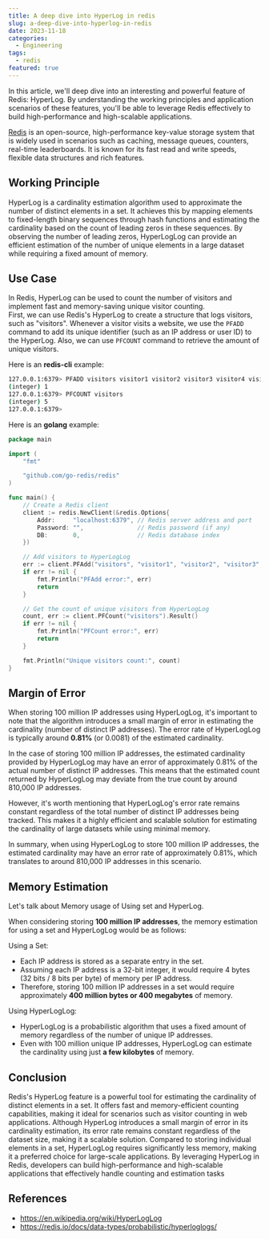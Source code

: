 ```yaml
---
title: A deep dive into HyperLog in redis
slug: a-deep-dive-into-hyperlog-in-redis
date: 2023-11-18
categories:
  - Engineering  
tags: 
  - redis
featured: true
---
```

In this article, we'll deep dive into an interesting and powerful feature of Redis: HyperLog.
By understanding the working principles and application scenarios of these features, you'll be able to leverage Redis effectively to build high-performance and high-scalable applications.

<!--more-->

[Redis](https://redis.io) is an open-source, high-performance key-value storage system 
that is widely used in scenarios such as caching, message queues, counters, real-time leaderboards.
It is known for its fast read and write speeds, flexible data structures and rich features.

## Working Principle
HyperLog is a cardinality estimation algorithm used to approximate the number of distinct elements in a set. 
It achieves this by mapping elements to fixed-length binary sequences through hash functions and estimating the cardinality based on the count of leading zeros in these sequences. 
By observing the number of leading zeros, HyperLogLog can provide an efficient estimation of the number of unique elements in a large dataset while requiring a fixed amount of memory.

## Use Case

In Redis, HyperLog can be used to count the number of visitors 
and implement fast and memory-saving unique visitor counting.  
First, we can use Redis's HyperLog to create a structure that logs visitors, such as "visitors". 
Whenever a visitor visits a website, we use the `PFADD` command to add its unique identifier (such as an IP address or user ID) to the HyperLog.
Also, we can use `PFCOUNT` command to retrieve the amount of unique visitors.

Here is an **redis-cli** example:

```bash
127.0.0.1:6379> PFADD visitors visitor1 visitor2 visitor3 visitor4 visitor1 visitor5
(integer) 1
127.0.0.1:6379> PFCOUNT visitors
(integer) 5
127.0.0.1:6379> 
```

Here is an **golang** example:

```go
package main

import (
	"fmt"

	"github.com/go-redis/redis"
)

func main() {
	// Create a Redis client
	client := redis.NewClient(&redis.Options{
		Addr:     "localhost:6379", // Redis server address and port
		Password: "",               // Redis password (if any)
		DB:       0,                // Redis database index
	})

	// Add visitors to HyperLogLog
	err := client.PFAdd("visitors", "visitor1", "visitor2", "visitor3", "visitor4", "visitor1", "visitor5").Err()
	if err != nil {
		fmt.Println("PFAdd error:", err)
		return
	}

	// Get the count of unique visitors from HyperLogLog
	count, err := client.PFCount("visitors").Result()
	if err != nil {
		fmt.Println("PFCount error:", err)
		return
	}

	fmt.Println("Unique visitors count:", count)
}
```


## Margin of Error
When storing 100 million IP addresses using HyperLogLog, it's important to note that the algorithm introduces a small margin of error in estimating the cardinality (number of distinct IP addresses). The error rate of HyperLogLog is typically around **0.81%** (or 0.0081) of the estimated cardinality.

In the case of storing 100 million IP addresses, the estimated cardinality provided by HyperLogLog may have an error of approximately 0.81% of the actual number of distinct IP addresses. This means that the estimated count returned by HyperLogLog may deviate from the true count by around 810,000 IP addresses.

However, it's worth mentioning that HyperLogLog's error rate remains constant regardless of the total number of distinct IP addresses being tracked. This makes it a highly efficient and scalable solution for estimating the cardinality of large datasets while using minimal memory.

In summary, when using HyperLogLog to store 100 million IP addresses, the estimated cardinality may have an error rate of approximately 0.81%, which translates to around 810,000 IP addresses in this scenario.

## Memory Estimation
Let's talk about Memory usage of Using set and HyperLog.

When considering storing **100 million IP addresses**, the memory estimation for using a set and HyperLogLog would be as follows:

Using a Set:

+ Each IP address is stored as a separate entry in the set.
+ Assuming each IP address is a 32-bit integer, it would require 4 bytes (32 bits / 8 bits per byte) of memory per IP address.
+ Therefore, storing 100 million IP addresses in a set would require approximately **400 million bytes or 400 megabytes** of memory.

Using HyperLogLog:

+ HyperLogLog is a probabilistic algorithm that uses a fixed amount of memory regardless of the number of unique IP addresses.
+ Even with 100 million unique IP addresses, HyperLogLog can estimate the cardinality using just **a few kilobytes** of memory.

## Conclusion

Redis's HyperLog feature is a powerful tool for estimating the cardinality of distinct elements in a set. It offers fast and memory-efficient counting capabilities, making it ideal for scenarios such as visitor counting in web applications. Although HyperLog introduces a small margin of error in its cardinality estimation, its error rate remains constant regardless of the dataset size, making it a scalable solution. Compared to storing individual elements in a set, HyperLogLog requires significantly less memory, making it a preferred choice for large-scale applications. By leveraging HyperLog in Redis, developers can build high-performance and high-scalable applications that effectively handle counting and estimation tasks

## References

+ https://en.wikipedia.org/wiki/HyperLogLog
+ https://redis.io/docs/data-types/probabilistic/hyperloglogs/